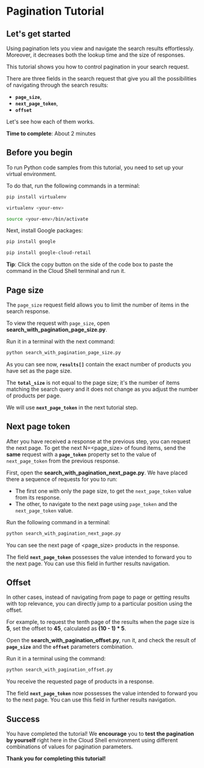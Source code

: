 # **Pagination Tutorial**

## Let's get started

Using pagination lets you view and navigate the search results effortlessly. Moreover, it decreases both the lookup time and the size of responses.

This tutorial shows you how to control pagination in your search request.

There are three fields in the search request that give you all the possibilities of navigating through the search results: 
- **```page_size```**,
- **```next_page_token```**,
- **```offset```**

Let's see how each of them works.

**Time to complete**: About 2 minutes

## Before you begin

To run Python code samples from this tutorial, you need to set up your virtual environment.

To do that, run the following commands in a terminal:

```bash
pip install virtualenv
```
```bash
virtualenv <your-env>
```
```bash
source <your-env>/bin/activate
```

Next, install Google packages:
```bash
pip install google
```
```bash
pip install google-cloud-retail
```

**Tip**: Click the copy button on the side of the code box to paste the command in the Cloud Shell terminal and run it.


## Page size

The ```page_size``` request field allows you to limit the number of items in the search response.

To view the request with ```page_size```, open **search_with_pagination_page_size.py**. 

Run it in a terminal with the next command:

```bash
python search_with_pagination_page_size.py
```

As you can see now, **```results[]```** contain the exact number of products you have set as the page size.

The **```total_size```** is not equal to the page size; it's the number of items matching the search query and it does not change as you adjust the number of products per page.

We will use **```next_page_token```** in the next tutorial step.

## Next page token

After you have received a response at the previous step, you can request the next page. 
To get the next N=<page_size> of found items, send the **same** request with a **```page_token```** property set to the value of ```next_page_token``` from the previous response.

First, open the **search_with_pagination_next_page.py**. We have placed there a sequence of requests for you to run:
- The first one with only the page size, to get the ```next_page_token``` value from its response. 
- The other, to navigate to the next page using ```page_token``` and the ```next_page_token``` value. 

Run the following command in a terminal:
```bash
python search_with_pagination_next_page.py
```

You can see the next page of <page_size> products in the response.

The field **```next_page_token```** possesses the value intended to forward you to the next page. You can use this field in further results navigation.

## Offset

In other cases, instead of navigating from page to page or getting results with top relevance, you can directly jump to a particular position using the offset.

For example, to request the tenth page of the results when the page size is **5**, set the offset to **45**, calculated as **(10 - 1) * 5**.

Open the **search_with_pagination_offset.py**, run it, and check the result of **```page_size```** and the **```offset```** parameters combination.

Run it in a terminal using the command:
```bash
python search_with_pagination_offset.py
```

You receive the requested page of products in a response. 

The field **```next_page_token```** now possesses the value intended to forward you to the next page. You can use this field in further results navigation.


## Success 

You have completed the tutorial! We **encourage** you to **test the pagination by yourself** right here in the Cloud Shell environment using different combinations of values for pagination parameters.

**Thank you for completing this tutorial!**





